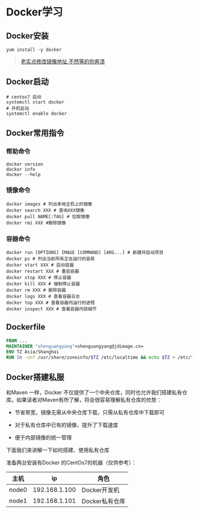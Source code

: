 # Docker学习



## Docker安装

```shell
yum install -y docker
```

> [老实点修改镜像地址,不然等的你奔溃](https://github.com/ShenGuangYang/my_note/blob/master/linux/centos%E4%BF%AE%E6%94%B9%E9%95%9C%E5%83%8F.md)

## Docker启动

```shell
# centos7 启动
systemctl start docker
# 开机启动
systemctl enable docker
```

## Docker常用指令

### 帮助命令

```shell
docker version
docker info 
docker --help
```

### 镜像命令

```shell
docker images # 列出本地主机上的镜像
docker search XXX # 查询XXX镜像
docker pull NAME[:TAG] # 拉取镜像
docker rmi XXX #删除镜像
```

### 容器命令

```shell
docker run [OPTIONS] IMAGE [COMMAND] [ARG...] # 新建并启动项目
docker ps # 列出当前所有正在运行的容易
docker start XXX # 启动容器
docker restart XXX # 重启容器
docker stop XXX # 停止容器
docker kill XXX # 强制停止容器
docker rm XXX # 删除容器
docker logs XXX # 查看容器日志
docker top XXX # 查看容器内运行的进程
docker inspect XXX # 查看容器内部细节
```



## Dockerfile

```dockerfile
FROM ...
MAINTAINER "shenguangyang"<shenguangyang@jdimage.cn>
ENV TZ Asia/Shanghai
RUN ln -snf /usr/share/zoneinfo/$TZ /etc/localtime && echo $TZ > /etc/timezone
```



## Docker搭建私服

和Maven 一样，Docker 不仅提供了一个中央仓库，同时也允许我们搭建私有仓库。如果读者对Maven有所了解，将会很容易理解私有仓库的优势：

- 节省带宽，镜像无需从中央仓库下载，只需从私有仓库中下载即可

- 对于私有仓库中已有的镜像，提升了下载速度
- 便于内部镜像的统一管理

下面我们来讲解一下如何搭建、使用私有仓库

准备两台安装有Docker 的CentOs7的机器（仅供参考）：

| 主机  | ip            | 角色           |
| ----- | ------------- | -------------- |
| node0 | 192.168.1.100 | Docker开发机   |
| node1 | 192.168.1.101 | Docker私有仓库 |

